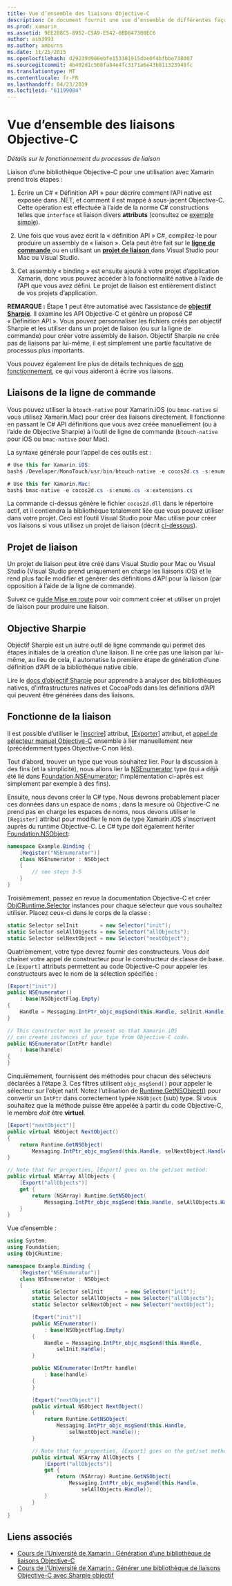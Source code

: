 ```yaml
---
title: Vue d’ensemble des liaisons Objective-C
description: Ce document fournit une vue d’ensemble de différentes façons de créer C# liaisons pour le code Objective-C, notamment les liaisons de ligne de commande, les projets de liaison et les Sharpie d’objectif. Il aborde également le fonctionne de la liaison.
ms.prod: xamarin
ms.assetid: 9EE288C5-8952-C5A9-E542-0BD847300EC6
author: asb3993
ms.author: amburns
ms.date: 11/25/2015
ms.openlocfilehash: d29239d986ebfe153381915dbe0f4bfbbe738007
ms.sourcegitcommit: 4b402d1c508fa84e4fc3171a6e43b811323948fc
ms.translationtype: MT
ms.contentlocale: fr-FR
ms.lasthandoff: 04/23/2019
ms.locfileid: "61199084"
---
```

# <a name="overview-of-objective-c-bindings"></a>Vue d’ensemble des liaisons Objective-C

_Détails sur le fonctionnement du processus de liaison_

Liaison d’une bibliothèque Objective-C pour une utilisation avec Xamarin prend trois étapes :

1. Écrire un C# « Définition API » pour décrire comment l’API native est exposée dans .NET, et comment il est mappé à sous-jacent Objective-C. Cette opération est effectuée à l’aide de la norme C# constructions telles que `interface` et liaison divers **attributs** (consultez ce [exemple simple](~/cross-platform/macios/binding/objective-c-libraries.md#Binding_an_API)).

2. Une fois que vous avez écrit la « définition API » C#, compilez-le pour produire un assembly de « liaison ». Cela peut être fait sur le [ **ligne de commande** ](#commandline) ou en utilisant un [ **projet de liaison** ](#bindingproject) dans Visual Studio pour Mac ou Visual Studio.

3. Cet assembly « binding » est ensuite ajouté à votre projet d’application Xamarin, donc vous pouvez accéder à la fonctionnalité native à l’aide de l’API que vous avez défini.
  Le projet de liaison est entièrement distinct de vos projets d’application.

**REMARQUE :** Étape 1 peut être automatisé avec l’assistance de [ **objectif Sharpie**](#objectivesharpie). Il examine les API Objective-C et génère un proposé C# « Définition API ». Vous pouvez personnaliser les fichiers créés par objectif Sharpie et les utiliser dans un projet de liaison (ou sur la ligne de commande) pour créer votre assembly de liaison. Objectif Sharpie ne crée pas de liaisons par lui-même, il est simplement une partie facultative de processus plus importants.

Vous pouvez également lire plus de détails techniques de [son fonctionnement](#howitworks), ce qui vous aideront à écrire vos liaisons.

<a name="Command_Line_Bindings" /><a name="commandline" />

## <a name="command-line-bindings"></a>Liaisons de la ligne de commande

Vous pouvez utiliser la `btouch-native` pour Xamarin.iOS (ou `bmac-native` si vous utilisez Xamarin.Mac) pour créer des liaisons directement. Il fonctionne en passant le C# API définitions que vous avez créée manuellement (ou à l’aide de Objective Sharpie) à l’outil de ligne de commande (`btouch-native` pour iOS ou `bmac-native` pour Mac).


La syntaxe générale pour l’appel de ces outils est :

```csharp
# Use this for Xamarin.iOS:
bash$ /Developer/MonoTouch/usr/bin/btouch-native -e cocos2d.cs -s:enums.cs -x:extensions.cs
```

```csharp
# Use this for Xamarin.Mac:
bash$ bmac-native -e cocos2d.cs -s:enums.cs -x:extensions.cs
```

La commande ci-dessus génère le fichier `cocos2d.dll` dans le répertoire actif, et il contiendra la bibliothèque totalement liée que vous pouvez utiliser dans votre projet. Ceci est l’outil Visual Studio pour Mac utilise pour créer vos liaisons si vous utilisez un projet de liaison (décrit [ci-dessous](#bindingproject)).


<a name="bindingproject" />

## <a name="binding-project"></a>Projet de liaison

Un projet de liaison peut être créé dans Visual Studio pour Mac ou Visual Studio (Visual Studio prend uniquement en charge les liaisons iOS) et le rend plus facile modifier et générer des définitions d’API pour la liaison (par opposition à l’aide de la ligne de commande).

Suivez ce [guide Mise en route](~/cross-platform/macios/binding/objective-c-libraries.md#Getting_Started) pour voir comment créer et utiliser un projet de liaison pour produire une liaison.

<a name="objectivesharpie" />

## <a name="objective-sharpie"></a>Objective Sharpie

Objectif Sharpie est un autre outil de ligne commande qui permet des étapes initiales de la création d’une liaison. Il ne crée pas une liaison par lui-même, au lieu de cela, il automatise la première étape de génération d’une définition d’API de la bibliothèque native cible.

Lire le [docs d’objectif Sharpie](~/cross-platform/macios/binding/objective-sharpie/index.md) pour apprendre à analyser des bibliothèques natives, d’infrastructures natives et CocoaPods dans les définitions d’API qui peuvent être générées dans des liaisons.

<a name="howitworks" />

## <a name="how-binding-works"></a>Fonctionne de la liaison

Il est possible d’utiliser le [[inscrire]](xref:Foundation.RegisterAttribute) attribut, [[Exporter]](xref:Foundation.ExportAttribute) attribut, et [appel de sélecteur manuel Objective-C](~/ios/internals/objective-c-selectors.md) ensemble à lier manuellement new (précédemment types Objective-C non liés).

Tout d’abord, trouver un type que vous souhaitez lier. Pour la discussion à des fins (et la simplicité), nous allons lier la [NSEnumerator](https://developer.apple.com/iphone/library/documentation/Cocoa/Reference/Foundation/Classes/NSEnumerator_Class/Reference/Reference.html) type (qui a déjà été lié dans [Foundation.NSEnumerator](xref:Foundation.NSEnumerator); l’implémentation ci-après est simplement par exemple à des fins).

Ensuite, nous devons créer la C# type. Nous devrons probablement placer ces données dans un espace de noms ; dans la mesure où Objective-C ne prend pas en charge les espaces de noms, nous devons utiliser le `[Register]` attribut pour modifier le nom de type Xamarin.iOS s’inscrivent auprès du runtime Objective-C. Le C# type doit également hériter [Foundation.NSObject](xref:Foundation.NSObject):

```csharp
namespace Example.Binding {
    [Register("NSEnumerator")]
    class NSEnumerator : NSObject
    {
        // see steps 3-5
    }
}
```

Troisièmement, passez en revue la documentation Objective-C et créer [ObjCRuntime.Selector](xref:ObjCRuntime.Selector) instances pour chaque sélecteur que vous souhaitez utiliser. Placez ceux-ci dans le corps de la classe :

```csharp
static Selector selInit       = new Selector("init");
static Selector selAllObjects = new Selector("allObjects");
static Selector selNextObject = new Selector("nextObject");
```

Quatrièmement, votre type devrez fournir des constructeurs. Vous *doit* chaîner votre appel de constructeur pour le constructeur de classe de base. Le `[Export]` attributs permettent au code Objective-C pour appeler les constructeurs avec le nom de la sélection spécifiée :

```csharp
[Export("init")]
public NSEnumerator()
    : base(NSObjectFlag.Empty)
{
    Handle = Messaging.IntPtr_objc_msgSend(this.Handle, selInit.Handle);
}
```

```csharp
// This constructor must be present so that Xamarin.iOS
// can create instances of your type from Objective-C code.
public NSEnumerator(IntPtr handle)
    : base(handle)
{
}
```

Cinquièmement, fournissent des méthodes pour chacun des sélecteurs déclarées à l’étape 3. Ces filtres utilisent `objc_msgSend()` pour appeler le sélecteur sur l’objet natif. Notez l’utilisation de [Runtime.GetNSObject()](xref:ObjCRuntime.Runtime.GetNSObject*) pour convertir un `IntPtr` dans correctement typée `NSObject` (sub) type. Si vous souhaitez que la méthode puisse être appelée à partir du code Objective-C, le membre *doit* être **virtuel**.

```csharp
[Export("nextObject")]
public virtual NSObject NextObject()
{
    return Runtime.GetNSObject(
        Messaging.IntPtr_objc_msgSend(this.Handle, selNextObject.Handle));
}
```

```csharp
// Note that for properties, [Export] goes on the get/set method:
public virtual NSArray AllObjects {
    [Export("allObjects")]
    get {
        return (NSArray) Runtime.GetNSObject(
            Messaging.IntPtr_objc_msgSend(this.Handle, selAllObjects.Handle));
    }
}
```

Vue d’ensemble :

```csharp
using System;
using Foundation;
using ObjCRuntime;

namespace Example.Binding {
    [Register("NSEnumerator")]
    class NSEnumerator : NSObject
    {
        static Selector selInit       = new Selector("init");
        static Selector selAllObjects = new Selector("allObjects");
        static Selector selNextObject = new Selector("nextObject");

        [Export("init")]
        public NSEnumerator()
            : base(NSObjectFlag.Empty)
        {
            Handle = Messaging.IntPtr_objc_msgSend(this.Handle,
                selInit.Handle);
        }

        public NSEnumerator(IntPtr handle)
            : base(handle)
        {
        }

        [Export("nextObject")]
        public virtual NSObject NextObject()
        {
            return Runtime.GetNSObject(
                Messaging.IntPtr_objc_msgSend(this.Handle,
                    selNextObject.Handle));
        }

        // Note that for properties, [Export] goes on the get/set method:
        public virtual NSArray AllObjects {
            [Export("allObjects")]
            get {
                return (NSArray) Runtime.GetNSObject(
                    Messaging.IntPtr_objc_msgSend(this.Handle,
                        selAllObjects.Handle));
            }
        }
    }
}
```

## <a name="related-links"></a>Liens associés

- [Cours de l’Université de Xamarin : Génération d’une bibliothèque de liaisons Objective-C](https://university.xamarin.com/classes/track/all#building-an-objective-c-bindings-library)
- [Cours de l’Université de Xamarin : Générer une bibliothèque de liaisons Objective-C avec Sharpie objectif](https://university.xamarin.com/classes/track/all#build-an-objective-c-bindings-library-with-objective-sharpie)